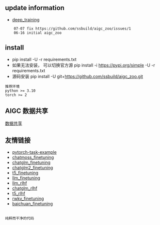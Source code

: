 ## update information
   - [deep_training](https://github.com/ssbuild/deep_training)

```text
    07-07 fix https://github.com/ssbuild/aigc_zoo/issues/1
	06-16 initial aigc_zoo
```

## install
  - pip install -U -r requirements.txt
  - 如果无法安装， 可以切换官方源 pip install -i https://pypi.org/simple -U -r requirements.txt
  - 源码安装 pip install -U git+https://github.com/ssbuild/aigc_zoo.git

```text
推荐环境 
python >= 3.10
torch >= 2
```

## AIGC 数据共享
[数据共享](http://101.42.176.124:8080)

## 友情链接

- [pytorch-task-example](https://github.com/ssbuild/pytorch-task-example)
- [chatmoss_finetuning](https://github.com/ssbuild/chatmoss_finetuning)
- [chatglm_finetuning](https://github.com/ssbuild/chatglm_finetuning)
- [chatglm2_finetuning](https://github.com/ssbuild/chatglm2_finetuning)
- [t5_finetuning](https://github.com/ssbuild/t5_finetuning)
- [llm_finetuning](https://github.com/ssbuild/llm_finetuning)
- [llm_rlhf](https://github.com/ssbuild/llm_rlhf)
- [chatglm_rlhf](https://github.com/ssbuild/chatglm_rlhf)
- [t5_rlhf](https://github.com/ssbuild/t5_rlhf)
- [rwkv_finetuning](https://github.com/ssbuild/rwkv_finetuning)
- [baichuan_finetuning](https://github.com/ssbuild/baichuan_finetuning)

## 
    纯粹而干净的代码